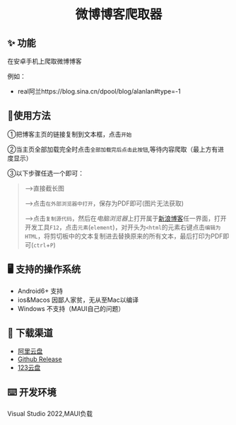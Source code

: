 <h1 align="center">微博博客爬取器</h1>

## ✨ 功能
  在安卓手机上爬取微博博客
  
  例如：
  - real阿兰https://blog.sina.cn/dpool/blog/alanlan#type=-1
## 🚙使用方法

①把博客主页的链接复制到文本框，点击`开始`

②当主页全部加载完全时点击`全部加载完后点击此按钮`,等待内容爬取（最上方有进度显示）

③以下步骤任选一个即可：
> -->直接截长图
> 
> -->点击`在外部浏览器中打开`，保存为PDF即可(图片无法获取)
> 
> -->点击`复制源代码`，然后在*电脑浏览器*上打开属于[新浪博客](https://blog.sina.cn/)任一界面，打开开发工具`F12`，点击`元素`(`element`)，对开头为`<html`的元素右键点击`编辑为HTML`，将剪切板中的文本复制进去替换原来的所有文本，最后打印为PDF即可(`ctrl`+`P`)
## 🖥 支持的操作系统
 - Android6+ 支持
 - ios&Macos 因鄙人家贫，无从至Mac以编译
 - Windows 不支持（MAUI自己的问题）
## 🚀 下载渠道
 - [阿里云盘](https://www.aliyundrive.com/s/Ujyno649i1H)
 - [Github Release](https://github.com/57UU/WeiboBlog/releases)
 - [123云盘](https://www.123pan.com/s/hXCiVv-E35N3.html)

## ⌨️ 开发环境
  Visual Studio 2022,MAUI负载
